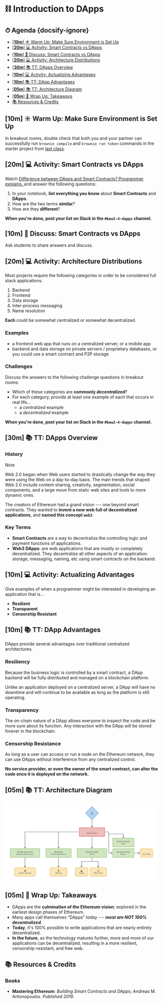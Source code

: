 <!-- Run this slideshow via the following command: -->
<!-- reveal-md README.md -w -->


<!-- .slide: data-background="./../Slides/images/header.svg" data-background-repeat="none" data-background-size="40% 40%" data-background-position="center 10%" class="header" -->
# ⛓ Introduction to DApps

<!-- > -->

<!-- omit in toc -->
## ⏱ Agenda {docsify-ignore}

- [[**10m**] ☀️ Warm Up: Make Sure Environment is Set Up](#10m-%e2%98%80%ef%b8%8f-warm-up-make-sure-environment-is-set-up)
- [[**20m**] 💻 Activity: Smart Contracts vs DApps](#20m-%f0%9f%92%bb-activity-smart-contracts-vs-dapps)
- [[**10m**] 💬  Discuss: Smart Contracts vs DApps](#10m-%f0%9f%92%ac-discuss-smart-contracts-vs-dapps)
- [[**20m**] 💻 Activity: Architecture Distributions](#20m-%f0%9f%92%bb-activity-architecture-distributions)
- [[**30m**] 📚 TT: DApps Overview](#30m-%f0%9f%93%9a-tt-dapps-overview)
- [[**10m**] 💻 Activity: Actualizing Advantages](#10m-%f0%9f%92%bb-activity-actualizing-advantages)
- [[**10m**] 📚 TT: DApp Advantages](#10m-%f0%9f%93%9a-tt-dapp-advantages)
- [[**05m**] 📚 TT: Architecture Diagram](#05m-%f0%9f%93%9a-tt-architecture-diagram)
- [[**05m**] 🌃 Wrap Up: Takeaways](#05m-%f0%9f%8c%83-wrap-up-takeaways)
- [📚 Resources & Credits](#%f0%9f%93%9a-resources--credits)

<!-- > -->

<!-- ## [**00m**] 🏆 Objectives -->

<!-- |   Level   | Verbs |
| --------- | ----- |
| 6: Create | design, formulate, build, invent, create, compose, generate, derive, modify, develop |
| 5: Evaluate | choose, support, relate, determine, defend, compare, contrast, justify, support, convince, select |
| 4: Analyze | classify, break down, categorize, analyze, diagram, illustrate, criticize, simplify, associate |
| 3: Apply | calculate, predict, apply, solve, illustrate, use, demonstrate, determine, model, perform, present |
| 2: Understand | describe, explain, paraphrase, restate, summarize, contrast, interpret, discuss |
| 1: Remember | list, recite, outline, define, name, match, quote, recall, identify, label, recognize | -->

<!-- > -->


## [**10m**] ☀️ Warm Up: Make Sure Environment is Set Up

In breakout rooms, double check that both you and your partner can successfully run `brownie compile` and `brownie run token` commands in the starter project from [last class](SmartContracts.md).

## [**20m**]  💻 Activity: Smart Contracts vs DApps

Watch [Difference between DApps and Smart Contracts? Programmer explains.
](https://www.youtube.com/watch?v=4rczD8xKPJc) and answer the following questions:

1. In your notebook, **list everything you know** about **Smart Contracts** and **DApps**.
1. How are the two terms **similar**?
1. How are they **different**?

**When you're done, post your list on Slack in the `#bew2-4-dapps` channel.**

## [**10m**] 💬  Discuss: Smart Contracts vs DApps

Ask students to share answers and discuss.

## [**20m**] 💻 Activity: Architecture Distributions

Most projects require the following categories in order to be considered full stack applications:

1. Backend
1. Frontend
1. Data storage
1. Inter-process messaging
1. Name resolution

**Each** could be somewhat centralized or somewhat decentralized.

### Examples

- a frontend web app that runs on a centralized server, or a mobile app
- backend and data storage on private servers / proprietary databases, or you could use a smart contract and P2P storage

### Challenges

Discuss the answers to the following challenge questions in breakout rooms:

- Which of these categories are **commonly _decentralized_**?
- For each category, provide at least one example of each that occurs in real life...
    -  a _centralized_ example
    -  a _decentralized_ example


**When you're done, post your list on Slack in the `#bew2-4-dapps` channel.**

<!-- > -->

## [**30m**] 📚 TT: DApps Overview

### History

> [!NOTE]
> Web 2.0 began when Web users started to drastically change the way they were using the Web on a day-to-day basis. The main trends that shaped Web 2.0 include content sharing, creativity, segmentation, social components, and a large move from static web sites and tools to more dynamic ones.

The creators of Ethereum had a grand vision --- one beyond smart contracts. They wanted to **invent a new web full of decentralized applications**, and **named this concept `web3`**.

### Key Terms

- **Smart Contracts** are a way to decentralize the controlling logic and payment functions of applications.
- **Web3 DApps**: are web applications that are mostly or completely decentralized. They decentralize all other aspects of an application: storage, messaging, naming, etc using smart contracts on the backend.

<!-- > -->

## [**10m**] 💻 Activity: Actualizing Advantages

Give examples of when a programmer might be interested in developing an application that is...

- **Resilient**
- **Transparent**
- **Censorship Resistant**

## [**10m**] 📚 TT: DApp Advantages

DApps provide several advantages over traditional centralized architectures.

### Resiliency

Because the business logic is controlled by a smart contract, a DApp backend will be fully distributed and managed on a blockchain platform.

Unlike an application deployed on a centralized server, a DApp will have no downtime and will continue to be available as long as the platform is still operating.

### Transparency

The on-chain nature of a DApp allows everyone to inspect the code and be more sure about its function. Any interaction with the DApp will be stored forever in the blockchain.

### Censorship Resistance

As long as a user can access or run a node on the Ethereum network, they can use DApps without interference from any centralized control.

**No service provider, or even the owner of the smart contract, can alter the code once it is deployed on the network.**

<!-- > -->


## [**05m**] 📚 TT: Architecture Diagram

![architecture](Assets/DApp_Architecture.png)

## [**05m**] 🌃 Wrap Up: Takeaways

- DApps are the **culmination of the Ethereum vision**; explored in the earliest design phases of Ethereum.
- Many apps call themselves “DApps” today --- _**most are NOT 100% decentralized**_.
- **Today**, it's 100% possible to write applications that are nearly entirely decentralized.
- **In the future**, as the technology matures further, more and more of our applications can be decentralized, resulting in a more resilient, censorship-resistant, and free web.

<!-- > -->

## 📚 Resources & Credits

### Books

- **Mastering Ethereum**: _Building Smart Contracts and DApps_; Andreas M. Antonopoulos. _Published 2019_.

